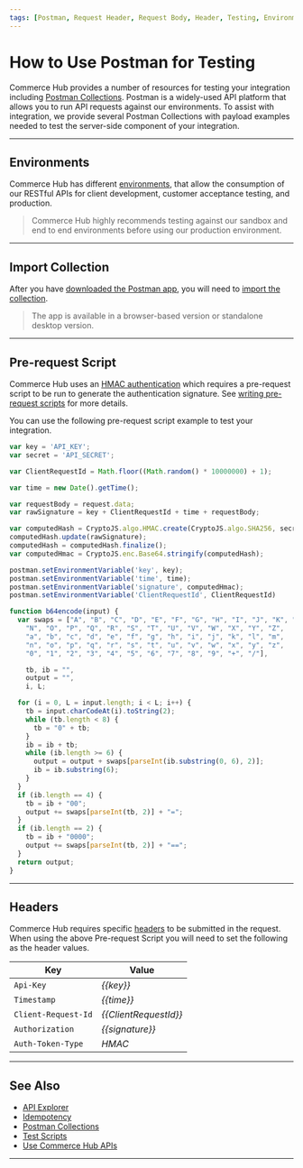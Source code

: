 ```yaml
---
tags: [Postman, Request Header, Request Body, Header, Testing, Environments]
---
```


# How to Use Postman for Testing

Commerce Hub provides a number of resources for testing your integration including [Postman Collections](?path=docs/Resources/Resources.md). Postman is a widely-used API platform that allows you to run API requests against our environments. To assist with integration, we provide several Postman Collections with payload examples needed to test the server-side component of your integration.

---

## Environments

Commerce Hub has different [environments](?path=(?path=docs/Resources/API-Documents/Use-Our-APIs.md)), that allow the consumption of our RESTful APIs for client development, customer acceptance testing, and production.

<!-- theme: warning -->
> Commerce Hub highly recommends testing against our sandbox and end to end environments before using our production environment.

---

## Import Collection

After you have [downloaded the Postman app](https://www.postman.com/downloads/), you will need to [import the collection](https://learning.postman.com/docs/getting-started/importing-and-exporting/importing-and-exporting-overview/).

<!-- theme: info -->
> The app is available in a browser-based version or standalone desktop version.

---

## Pre-request Script

Commerce Hub uses an [HMAC authentication](?path=docs/Resources/API-Documents/Authentication-Header.md) which requires a pre-request script to be run to generate the authentication signature. See [writing pre-request scripts](https://learning.postman.com/docs/writing-scripts/pre-request-scripts/) for more details.

<!--
type: tab
titles: Example
-->

You can use the following pre-request script example to test your integration.

```javascript
var key = 'API_KEY';
var secret = 'API_SECRET';

var ClientRequestId = Math.floor((Math.random() * 10000000) + 1);

var time = new Date().getTime();

var requestBody = request.data;
var rawSignature = key + ClientRequestId + time + requestBody;

var computedHash = CryptoJS.algo.HMAC.create(CryptoJS.algo.SHA256, secret.toString());
computedHash.update(rawSignature);
computedHash = computedHash.finalize();
var computedHmac = CryptoJS.enc.Base64.stringify(computedHash);

postman.setEnvironmentVariable('key', key);
postman.setEnvironmentVariable('time', time);
postman.setEnvironmentVariable('signature', computedHmac);
postman.setEnvironmentVariable('ClientRequestId', ClientRequestId)

function b64encode(input) {
  var swaps = ["A", "B", "C", "D", "E", "F", "G", "H", "I", "J", "K", "L", "M",
    "N", "O", "P", "Q", "R", "S", "T", "U", "V", "W", "X", "Y", "Z",
    "a", "b", "c", "d", "e", "f", "g", "h", "i", "j", "k", "l", "m",
    "n", "o", "p", "q", "r", "s", "t", "u", "v", "w", "x", "y", "z",
    "0", "1", "2", "3", "4", "5", "6", "7", "8", "9", "+", "/"],

    tb, ib = "",
    output = "",
    i, L;

  for (i = 0, L = input.length; i < L; i++) {
    tb = input.charCodeAt(i).toString(2);
    while (tb.length < 8) {
      tb = "0" + tb;
    }
    ib = ib + tb;
    while (ib.length >= 6) {
      output = output + swaps[parseInt(ib.substring(0, 6), 2)];
      ib = ib.substring(6);
    }
  }
  if (ib.length == 4) {
    tb = ib + "00";
    output += swaps[parseInt(tb, 2)] + "=";
  }
  if (ib.length == 2) {
    tb = ib + "0000";
    output += swaps[parseInt(tb, 2)] + "==";
  }
  return output;
}
```

<!-- type: tab-end -->

---

## Headers

Commerce Hub requires specific [headers](?path=docs/Resources/API-Documents/Use-Our-APIs.md) to be submitted in the request. When using the above Pre-request Script you will need to set the following as the header values.

| Key | Value |
| --- | ----- |
| `Api-Key` | *{{key}}* |
| `Timestamp` | *{{time}}* |
| `Client-Request-Id` | *{{ClientRequestId}}* |
| `Authorization` | *{{signature}}* |
| `Auth-Token-Type` | *HMAC* |

---

## See Also

- [API Explorer](../api/?type=post&path=/payments/v1/charges)
- [Idempotency](?path=docs/Resources/Guides/Idempotency.md)
- [Postman Collections](?path=docs/Resources/Resources.md)
- [Test Scripts](?path=docs/Resources/Guides/Testing/Test-Scripts/Test-Scripts.md)
- [Use Commerce Hub APIs](?path=docs/Resources/API-Documents/Use-Our-APIs.md)

---
